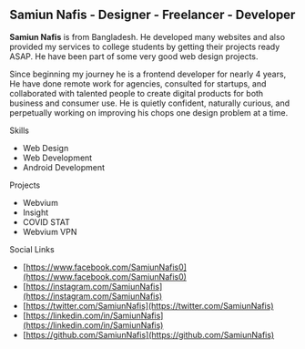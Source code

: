 ## Samiun Nafis - Designer - Freelancer - Developer

**Samiun Nafis** is from Bangladesh. He developed many websites and also provided my services to college students by getting their projects ready ASAP. He have been part of some very good web design projects.

Since beginning my journey he is a frontend developer for nearly 4 years, He have done remote work for agencies, consulted for startups, and collaborated with talented people to create digital products for both business and consumer use. He is quietly confident, naturally curious, and perpetually working on improving his chops one design problem at a time.

Skills
- Web Design
- Web Development
- Android Development

Projects
- Webvium
- Insight
- COVID STAT
- Webvium VPN

Social Links
- [https://www.facebook.com/SamiunNafis0](https://www.facebook.com/SamiunNafis0)
- [https://instagram.com/SamiunNafis](https://instagram.com/SamiunNafis)
- [https://twitter.com/SamiunNafis](https://twitter.com/SamiunNafis)
- [https://linkedin.com/in/SamiunNafis](https://linkedin.com/in/SamiunNafis)
- [https://github.com/SamiunNafis](https://github.com/SamiunNafis)

